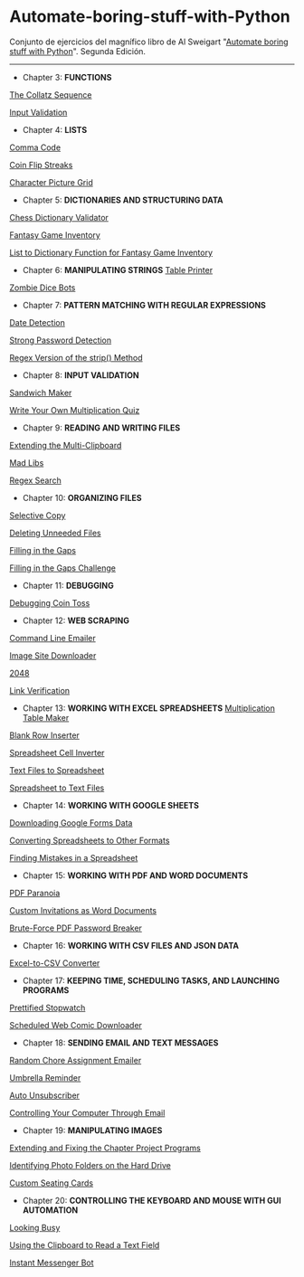 # Automate-boring-stuff-with-Python
Conjunto de ejercicios del magnífico libro de Al Sweigart "[Automate boring stuff with Python](https://automatetheboringstuff.com/)".
Segunda Edición.
___

* Chapter 3: **FUNCTIONS**

[The Collatz Sequence](https://github.com/joan-kii/Automate-boring-stuff-with-Python/blob/master/Chapter%203/theCollatzSequence.py)

[Input Validation](https://github.com/joan-kii/Automate-boring-stuff-with-Python/blob/master/Chapter%203/inputValidation.py)

* Chapter 4: **LISTS**

[Comma Code](https://github.com/joan-kii/Automate-boring-stuff-with-Python/blob/master/Chapter%204/commaCode.py)

[Coin Flip Streaks](https://github.com/joan-kii/Automate-boring-stuff-with-Python/blob/master/Chapter%204/coinFlipStreaks.py)

[Character Picture Grid](https://github.com/joan-kii/Automate-boring-stuff-with-Python/blob/master/Chapter%204/characterPictureGrid.py)

* Chapter 5: **DICTIONARIES AND STRUCTURING DATA**

[Chess Dictionary Validator](https://github.com/joan-kii/Automate-boring-stuff-with-Python/blob/master/Chapter%205/chessDictionaryValidator.py)

[Fantasy Game Inventory](https://github.com/joan-kii/Automate-boring-stuff-with-Python/blob/master/Chapter%205/fantasyGameInventory.py)

[List to Dictionary Function for Fantasy Game Inventory](https://github.com/joan-kii/Automate-boring-stuff-with-Python/blob/master/Chapter%205/listToDictFantasyGameInventory.py)

* Chapter 6: **MANIPULATING STRINGS**
[Table Printer](https://github.com/joan-kii/Automate-boring-stuff-with-Python/blob/master/Chapter%206/tablePrinter.py)

[Zombie Dice Bots](https://github.com/joan-kii/Automate-boring-stuff-with-Python/blob/master/Chapter%206/zombieDiceBots.py)

* Chapter 7: **PATTERN MATCHING WITH REGULAR EXPRESSIONS**

[Date Detection](https://github.com/joan-kii/Automate-boring-stuff-with-Python/blob/master/Chapter%207/dateDetection.py)

[Strong Password Detection](https://github.com/joan-kii/Automate-boring-stuff-with-Python/blob/master/Chapter%207/strongPasswordDetection.py)

[Regex Version of the strip() Method](https://github.com/joan-kii/Automate-boring-stuff-with-Python/blob/master/Chapter%207/regexVersionStripMethod.py)

* Chapter 8: **INPUT VALIDATION**

[Sandwich Maker](https://github.com/joan-kii/Automate-boring-stuff-with-Python/blob/master/Chapter%208/sandwichMaker.py)

[Write Your Own Multiplication Quiz](https://github.com/joan-kii/Automate-boring-stuff-with-Python/blob/master/Chapter%208/multiplicationQuiz.py)

* Chapter 9: **READING AND WRITING FILES**

[Extending the Multi-Clipboard](https://github.com/joan-kii/Automate-boring-stuff-with-Python/blob/master/Chapter%209/eMCb.pyw)

[Mad Libs](https://github.com/joan-kii/Automate-boring-stuff-with-Python/blob/master/Chapter%209/madLibs.py)

[Regex Search](https://github.com/joan-kii/Automate-boring-stuff-with-Python/blob/master/Chapter%209/regexSearch.py)

* Chapter 10: **ORGANIZING FILES**

[Selective Copy](https://github.com/joan-kii/Automate-boring-stuff-with-Python/blob/master/Chapter%2010/selectiveCopy.py)

[Deleting Unneeded Files](https://github.com/joan-kii/Automate-boring-stuff-with-Python/blob/master/Chapter%2010/deletingUnneededFiles.py)

[Filling in the Gaps](https://github.com/joan-kii/Automate-boring-stuff-with-Python/blob/master/Chapter%2010/fillingTheGaps.py)

[Filling in the Gaps Challenge](https://github.com/joan-kii/Automate-boring-stuff-with-Python/blob/master/Chapter%2010/fillingTheGapsChallenge.py)

* Chapter 11: **DEBUGGING**

[Debugging Coin Toss](https://github.com/joan-kii/Automate-boring-stuff-with-Python/blob/master/Chapter%2011/debuggingCoinToss.py)

* Chapter 12: **WEB SCRAPING**

[Command Line Emailer](https://github.com/joan-kii/Automate-boring-stuff-with-Python/blob/master/Chapter%2012/commandLineEmailer.py)

[Image Site Downloader](https://github.com/joan-kii/Automate-boring-stuff-with-Python/blob/master/Chapter%2012/imageSiteDownloader.py)

[2048](https://github.com/joan-kii/Automate-boring-stuff-with-Python/blob/master/Chapter%2012/2048.py)

[Link Verification](https://github.com/joan-kii/Automate-boring-stuff-with-Python/blob/master/Chapter%2012/linkVerification.py)

* Chapter 13: **WORKING WITH EXCEL SPREADSHEETS**
[Multiplication Table Maker](https://github.com/joan-kii/Automate-boring-stuff-with-Python/blob/master/Chapter%2013/multiplicationTableMaker.py)

[Blank Row Inserter](https://github.com/joan-kii/Automate-boring-stuff-with-Python/blob/master/Chapter%2013/blankRowInserter.py)

[Spreadsheet Cell Inverter](https://github.com/joan-kii/Automate-boring-stuff-with-Python/blob/master/Chapter%2013/spreadsheetCellInverter.py)

[Text Files to Spreadsheet](https://github.com/joan-kii/Automate-boring-stuff-with-Python/blob/master/Chapter%2013/textFilesToSpreadsheet.py)

[Spreadsheet to Text Files](https://github.com/joan-kii/Automate-boring-stuff-with-Python/blob/master/Chapter%2013/spreadsheetToTextFiles.py)

* Chapter 14: **WORKING WITH GOOGLE SHEETS**

[Downloading Google Forms Data](https://github.com/joan-kii/Automate-boring-stuff-with-Python/blob/master/Chapter%2014/downloadingGoogleFormsData.py)

[Converting Spreadsheets to Other Formats](https://github.com/joan-kii/Automate-boring-stuff-with-Python/blob/master/Chapter%2014/convertingSpreadsheetsOtherFormats.py)

[Finding Mistakes in a Spreadsheet](https://github.com/joan-kii/Automate-boring-stuff-with-Python/blob/master/Chapter%2014/findingMistakesSpreadsheet.py)

* Chapter 15: **WORKING WITH PDF AND WORD DOCUMENTS**

[PDF Paranoia](https://github.com/joan-kii/Automate-boring-stuff-with-Python/blob/master/Chapter%2015/pdfParanoia.py)

[Custom Invitations as Word Documents](https://github.com/joan-kii/Automate-boring-stuff-with-Python/blob/master/Chapter%2015/customInvitations.py)

[Brute-Force PDF Password Breaker](https://github.com/joan-kii/Automate-boring-stuff-with-Python/blob/master/Chapter%2015/pdfPasswordBreaker.py)

* Chapter 16: **WORKING WITH CSV FILES AND JSON DATA**

[Excel-to-CSV Converter](https://github.com/joan-kii/Automate-boring-stuff-with-Python/blob/master/Chapter%2016/excelToCsvConverter.py)

* Chapter 17: **KEEPING TIME, SCHEDULING TASKS, AND LAUNCHING PROGRAMS**

[Prettified Stopwatch](https://github.com/joan-kii/Automate-boring-stuff-with-Python/blob/master/Chapter%2017/prettifiedStopwatch.py)

[Scheduled Web Comic Downloader](https://github.com/joan-kii/Automate-boring-stuff-with-Python/blob/master/Chapter%2017/scheduledWebComicDownloader.py)

* Chapter 18: **SENDING EMAIL AND TEXT MESSAGES**

[Random Chore Assignment Emailer](https://github.com/joan-kii/Automate-boring-stuff-with-Python/blob/master/Chapter%2018/randomChoreAssignmentEmailer.py)

[Umbrella Reminder](https://github.com/joan-kii/Automate-boring-stuff-with-Python/blob/master/Chapter%2018/umbrellaReminder.py)

[Auto Unsubscriber](https://github.com/joan-kii/Automate-boring-stuff-with-Python/blob/master/Chapter%2018/autoUnsubscriber.py)

[Controlling Your Computer Through Email](https://github.com/joan-kii/Automate-boring-stuff-with-Python/blob/master/Chapter%2018/controllingComputerThroughEmail.py)

* Chapter 19: **MANIPULATING IMAGES**

[Extending and Fixing the Chapter Project Programs](https://github.com/joan-kii/Automate-boring-stuff-with-Python/blob/master/Chapter%2019/resizeAndAddLogoExtended.py)

[Identifying Photo Folders on the Hard Drive](https://github.com/joan-kii/Automate-boring-stuff-with-Python/blob/master/Chapter%2019/photoFoldersInHardDrive.py)

[Custom Seating Cards](https://github.com/joan-kii/Automate-boring-stuff-with-Python/blob/master/Chapter%2019/customSeatingCards.py)

* Chapter 20: **CONTROLLING THE KEYBOARD AND MOUSE WITH GUI AUTOMATION**

[Looking Busy](https://github.com/joan-kii/Automate-boring-stuff-with-Python/blob/master/Chapter%2020/lookingBusy.py)

[Using the Clipboard to Read a Text Field](https://github.com/joan-kii/Automate-boring-stuff-with-Python/blob/master/Chapter%2020/clipboardToReadTextFile.py)

[Instant Messenger Bot](https://github.com/joan-kii/Automate-boring-stuff-with-Python/blob/master/Chapter%2020/instantMessengerBot.py)

